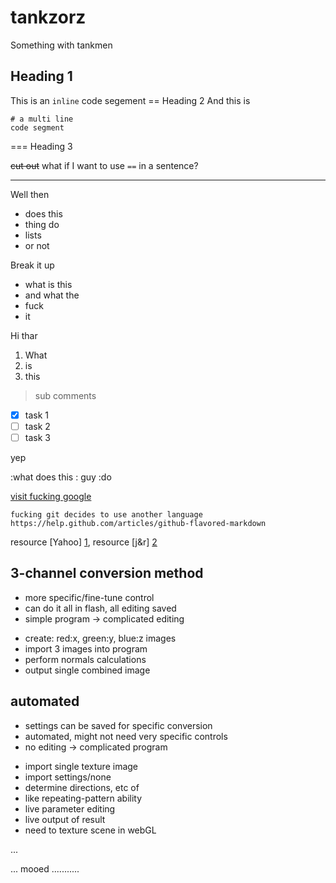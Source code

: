 tankzorz
=============================
Something with tankmen

Heading 1
---------
This is an `inline` code segement
== Heading 2
And this is
```
# a multi line
code segment
```
=== Heading 3

~~cut out~~
what if I want to use `==` in a sentence?

--------

Well then

* does this
* thing do
 * lists
 * or not

Break it up

- what is this
- and what the
 - fuck
 - it

Hi thar

1. What
2. is
3. this


> sub
> comments

- [x] task 1
- [ ] task 2
- [ ] task 3

yep

:what does this
: guy
:do

[visit fucking google](http://www.google.com)

```
fucking git decides to use another language
https://help.github.com/articles/github-flavored-markdown
```

resource [Yahoo] [1], resource [j&r] [2]

[1]: http://www.yahoo.com
[2]: http://www.johnrichie.com



3-channel conversion method
--------------------------------
* more specific/fine-tune control
* can do it all in flash, all editing saved
* simple program -> complicated editing
- create: red:x, green:y, blue:z images
- import 3 images into program
- perform normals calculations
- output single combined image

automated
--------------------------------
* settings can be saved for specific conversion
* automated, might not need very specific controls
* no editing -> complicated program
- import single texture image
- import settings/none
- determine directions, etc of 
- like repeating-pattern ability
- live parameter editing
- live output of result
- need to texture scene in webGL


...

... mooed
...........

